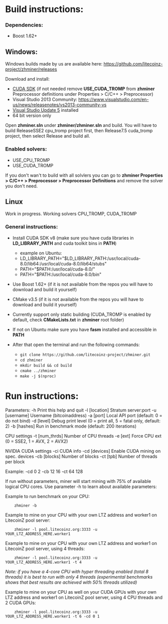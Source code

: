 # Build instructions:

### Dependencies:
  - Boost 1.62+

## Windows:

Windows builds made by us are available here: https://github.com/litecoinz-project/zhminer/releases

Download and install:
- [CUDA SDK](https://developer.nvidia.com/cuda-downloads) (if not needed remove **USE_CUDA_TROMP** from **zhminer** Preprocessor definitions under Properties > C/C++ > Preprocessor)
- Visual Studio 2013 Community: https://www.visualstudio.com/en-us/news/releasenotes/vs2013-community-vs
- [Visual Studio Update 5](https://www.microsoft.com/en-us/download/details.aspx?id=48129) installed
- 64 bit version only

Open **zhminer.sln** under **zhminer/zhminer.sln** and build. You will have to build ReleaseSSE2 cpu_tromp project first, then Release7.5 cuda_tromp project, then select Release and build all.

### Enabled solvers: 
  - USE_CPU_TROMP
  - USE_CUDA_TROMP

If you don't wan't to build with all solvlers you can go to **zhminer Properties > C/C++ > Preprocessor > Preprocessor Definitions** and remove the solver you don't need.

## Linux
Work in progress.
Working solvers CPU_TROMP, CUDA_TROMP

### General instructions:
  - Install CUDA SDK v8 (make sure you have cuda libraries in **LD_LIBRARY_PATH** and cuda toolkit bins in **PATH**)
    - example on Ubuntu:
    - LD_LIBRARY_PATH="$LD_LIBRARY_PATH:/usr/local/cuda-8.0/lib64:/usr/local/cuda-8.0/lib64/stubs"
    - PATH="$PATH:/usr/local/cuda-8.0/"
    - PATH="$PATH:/usr/local/cuda-8.0/bin"

  - Use Boost 1.62+ (if it is not available from the repos you will have to download and build it yourself)
  - CMake v3.5 (if it is not available from the repos you will have to download and build it yourself)
  - Currently support only static building (CUDA_TROMP is enabled by default, check **CMakeLists.txt** in **zhminer** root folder)
  - If not on Ubuntu make sure you have **fasm** installed and accessible in **PATH**
  - After that open the terminal and run the following commands:
    - `git clone https://github.com/litecoinz-project/zhminer.git`
    - `cd zhminer`
    - `mkdir build && cd build`
    - `cmake ../zhminer`
    - `make -j $(nproc)`
    
# Run instructions:

Parameters: 
	-h		Print this help and quit
	-l [location]	Stratum server:port
	-u [username]	Username (bitcoinaddress)
	-a [port]	Local API port (default: 0 = do not bind)
	-d [level]	Debug print level (0 = print all, 5 = fatal only, default: 2)
	-b [hashes]	Run in benchmark mode (default: 200 iterations)

CPU settings
	-t [num_thrds]	Number of CPU threads
	-e [ext]	Force CPU ext (0 = SSE2, 1 = AVX, 2 = AVX2)

NVIDIA CUDA settings
	-ci		CUDA info
	-cd [devices]	Enable CUDA mining on spec. devices
	-cb [blocks]	Number of blocks
	-ct [tpb]	Number of threads per block

Example: -cd 0 2 -cb 12 16 -ct 64 128

If run without parameters, miner will start mining with 75% of available logical CPU cores. Use parameter -h to learn about available parameters:

Example to run benchmark on your CPU:

        zhminer -b
        
Example to mine on your CPU with your own LTZ address and worker1 on LitecoinZ pool server:

        zhminer -l pool.litecoinz.org:3333 -u YOUR_LTZ_ADDRESS_HERE.worker1

Example to mine on your CPU with your own LTZ address and worker1 on LitecoinZ pool server, using 4 threads:

        zhminer -l pool.litecoinz.org:3333 -u YOUR_LTZ_ADDRESS_HERE.worker1 -t 4

<i>Note: if you have a 4-core CPU with hyper threading enabled (total 8 threads) it is best to run with only 4 threads (experimental benchmarks shows that best results are achieved with 50% threads utilized)</i>

Example to mine on your CPU as well on your CUDA GPUs with your own LTZ address and worker1 on LitecoinZ pool server, using 4 CPU threads and 2 CUDA GPUs:

        zhminer -l pool.litecoinz.org:3333 -u YOUR_LTZ_ADDRESS_HERE.worker1 -t 6 -cd 0 1
